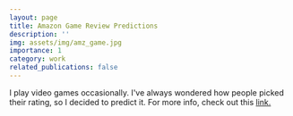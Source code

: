 ```yaml
---
layout: page
title: Amazon Game Review Predictions
description: ''
img: assets/img/amz_game.jpg
importance: 1
category: work
related_publications: false
---
```


I play video games occasionally. I've always wondered how people picked their rating, so I decided to predict it. For more info, check out this [link.](https://github.com/Manav1712/amazon_games)

